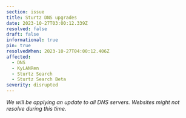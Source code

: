 ```yaml
---
section: issue
title: Sturtz DNS upgrades
date: 2023-10-27T03:00:12.339Z
resolved: false
draft: false
informational: true
pin: true
resolvedWhen: 2023-10-27T04:00:12.406Z
affected:
  - DNS
  - KyLANRen
  - Sturtz Search
  - Sturtz Search Beta
severity: disrupted
---
```

*W﻿e will be applying an update to all DNS servers. Websites might not resolve during this time.*